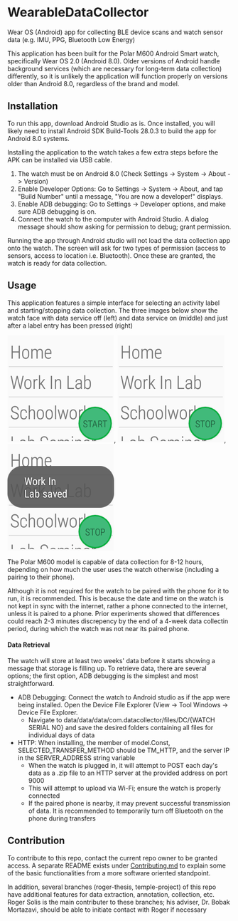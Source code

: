 # WearableDataCollector
Wear OS (Android) app for collecting BLE device scans and watch sensor data (e.g. IMU, PPG, Bluetooth Low Energy)

This application has been built for the Polar M600 Android Smart watch, specifically Wear OS 2.0 (Android 8.0). Older versions of Android handle background services (which are necessary for long-term data collection) differently, so it is unlikely the application will function properly on versions older than Android 8.0, regardless of the brand and model.

## Installation
To run this app, download Android Studio as is. Once installed, you will likely need to install Android SDK Build-Tools 28.0.3 to build the app for Android 8.0 systems. 

Installing the application to the watch takes a few extra steps before the APK can be installed via USB cable. 
1. The watch must be on Android 8.0 (Check Settings -> System -> About -> Version)
2. Enable Developer Options: Go to Settings -> System -> About, and tap "Build Number" until a message, "You are now a developer!" displays.
3. Enable ADB debugging: Go to Settings -> Developer options, and make sure ADB debugging is on.
4. Connect the watch to the computer with Android Studio. A dialog message should show asking for permission to debug; grant permission. 

Running the app through Android studio will not load the data collection app onto the watch. The screen will ask for two types of permission (access to sensors, access to location i.e. Bluetooth). Once these are granted, the watch is ready for data collection.

## Usage
This application features a simple interface for selecting an activity label and starting/stopping data collection. The three images below show the watch face with data service off (left) and data service on (middle) and just after a label entry has been pressed (right)

![alt text](images/watch-app-basic.png), ![alt text](images/watch-app-running.png), ![alt text](images/watch-app-labelled.png)

The Polar M600 model is capable of data collection for 8-12 hours, depending on how much the user uses the watch otherwise (including a pairing to their phone). 

Although it is not required for the watch to be paired with the phone for it to run, it is recommended. This is because the date and time on the watch is not kept in sync with the internet, rather a phone connected to the internet, unless it is paired to a phone. Prior experiments showed that differences could reach 2-3 minutes discrepency by the end of a 4-week data collectin period, during which the watch was not near its paired phone. 

#### Data Retrieval
The watch will store at least two weeks' data before it starts showing a message that storage is filling up. To retrieve data, there are several options; the first option, ADB debugging is the simplest and most straightforward.
- ADB Debugging: Connect the watch to Android studio as if the app were being installed. Open the Device File Explorer (View -> Tool Windows -> Device File Explorer.
    - Navigate to data/data/data/com.datacollector/files/DC/{WATCH SERIAL NO} and save the desired folders containing all files for individual days of data
- HTTP: When installing, the member of model.Const, SELECTED_TRANSFER_METHOD should be TM_HTTP, and the server IP in the SERVER_ADDRESS string variable 
    - When the watch is plugged in, it will attempt to POST each day's data as a .zip file to an HTTP server at the provided address on port 9000
    - This will attempt to upload via Wi-Fi; ensure the watch is properly connected
    - If the paired phone is nearby, it may prevent successful transmission of data. It is recommended to temporarily turn off Bluetooth on the phone during transfers

## Contribution
To contribute to this repo, contact the current repo owner to be granted access. A separate README exists under [Contributing.md](CONTRIBUTING.md) to explain some of the basic functionalities from a more software oriented standpoint. 

In addition, several branches (roger-thesis, temple-project) of this repo have additional features for data extraction, annotation, collection, etc. Roger Solis is the main contributer to these branches; his adviser, Dr. Bobak Mortazavi, should be able to initiate contact with Roger if necessary

